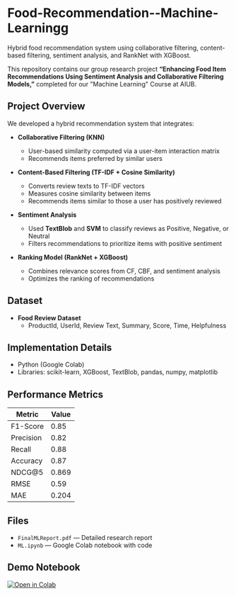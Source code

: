 # Food-Recommendation--Machine-Learningg
Hybrid food recommendation system using collaborative filtering, content-based filtering, sentiment analysis, and RankNet with XGBoost.

This repository contains our group research project **“Enhancing Food Item Recommendations Using Sentiment Analysis and Collaborative Filtering Models,”** completed for our "Machine Learning" Course at AIUB.

## Project Overview

We developed a hybrid recommendation system that integrates:

- **Collaborative Filtering (KNN)**
    - User-based similarity computed via a user-item interaction matrix
    - Recommends items preferred by similar users

- **Content-Based Filtering (TF-IDF + Cosine Similarity)**
    - Converts review texts to TF-IDF vectors
    - Measures cosine similarity between items
    - Recommends items similar to those a user has positively reviewed

- **Sentiment Analysis**
    - Used **TextBlob** and **SVM** to classify reviews as Positive, Negative, or Neutral
    - Filters recommendations to prioritize items with positive sentiment

- **Ranking Model (RankNet + XGBoost)**
    - Combines relevance scores from CF, CBF, and sentiment analysis
    - Optimizes the ranking of recommendations

## Dataset

- **Food Review Dataset**
    - ProductId, UserId, Review Text, Summary, Score, Time, Helpfulness

## Implementation Details

- Python (Google Colab)
- Libraries: scikit-learn, XGBoost, TextBlob, pandas, numpy, matplotlib

## Performance Metrics

| Metric       | Value |
|--------------|-------|
| F1-Score     | 0.85  |
| Precision    | 0.82  |
| Recall       | 0.88  |
| Accuracy     | 0.87  |
| NDCG@5       | 0.869 |
| RMSE         | 0.59  |
| MAE          | 0.204 |

## Files

- `FinalMLReport.pdf` — Detailed research report
- `ML.ipynb` — Google Colab notebook with code

## Demo Notebook

[![Open in Colab](https://colab.research.google.com/assets/colab-badge.svg)](https://colab.research.google.com/drive/146MpzZg89IDkeLSviARa4MsfPFwIXImy)

